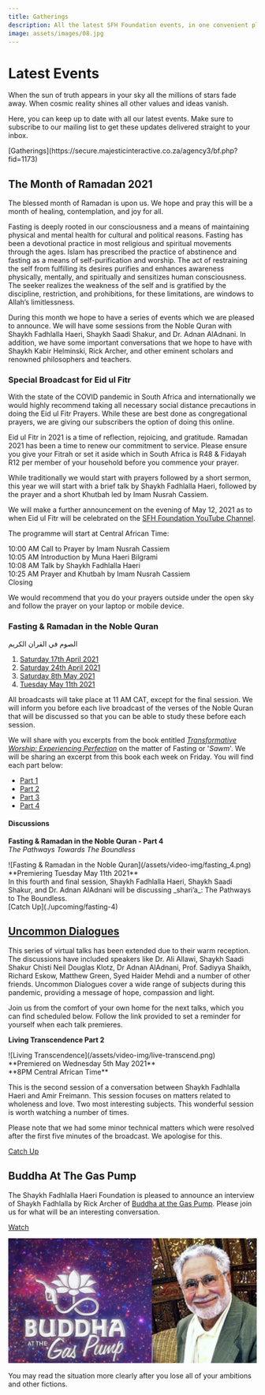 ```yaml
---
title: Gatherings
description: All the latest SFH Foundation events, in one convenient place
image: assets/images/08.jpg
---
```


# Latest Events

<div class="callout">
When the sun of truth appears in your sky all the millions of stars fade away. When cosmic reality shines all other values and ideas vanish.
</div>

Here, you can keep up to date with all our latest events. Make sure to subscribe to our mailing list to get these updates delivered straight to your inbox.

<div markdown="3" class="purchase-link">
[Gatherings](https://secure.majesticinteractive.co.za/agency3/bf.php?fid=1173)
</div>

## The Month of Ramadan 2021

The blessed month of Ramadan is upon us. We hope and pray this will be a month of healing, contemplation, and joy for all.   

Fasting is deeply rooted in our consciousness and a means of maintaining physical and mental health for cultural and political reasons. Fasting has been a devotional practice in most religious and spiritual movements through the ages. Islam has prescribed the practice of abstinence and fasting as a means of self-purification and worship. The act of restraining the self from fulfilling its desires purifies and enhances awareness physically, mentally, and spiritually and sensitizes human consciousness. The seeker realizes the weakness of the self and is gratified by the discipline, restriction, and prohibitions, for these limitations, are windows to Allah’s limitlessness. 

During this month we hope to have a series of events which we are pleased to announce. We will have some sessions from the Noble Quran with Shaykh Fadhlalla Haeri, Shaykh Saadi Shakur, and Dr. Adnan AlAdnani. In addition, we have some important conversations that we hope to have with Shaykh Kabir Helminski, Rick Archer, and other eminent scholars and renowned philosophers and teachers.

### Special Broadcast for Eid ul Fitr

With the state of the COVID pandemic in South Africa and internationally we would highly recommend taking all necessary social distance precautions in doing the Eid ul Fitr Prayers. While these are best done as congregational prayers, we are giving our subscribers the option of doing this online. 

Eid ul Fitr in 2021 is a time of reflection, rejoicing, and gratitude. Ramadan 2021 has been a time to renew our commitment to service. Please ensure you give your Fitrah or set it aside which in South Africa is R48 & Fidayah R12 per member of your household before you commence your prayer.  

While traditionally we would start with prayers followed by a short sermon, this year we will start with a brief talk by Shaykh Fadhlalla Haeri, followed by the prayer and a short Khutbah led by Imam Nusrah Cassiem. 

We will make a further announcement on the evening of May 12, 2021 as to when Eid ul Fitr will be celebrated on the <a href="https://www.youtube.com/channel/UCHiMY_Scws1sB_bn84G-YXg" target="_blank">SFH Foundation YouTube Channel</a>.

The programme will start at Central African Time:

10:00 AM Call to Prayer by Imam Nusrah Cassiem<br/>
10:05 AM Introduction by Muna Haeri Bilgrami<br/>
10:08 AM Talk by Shaykh Fadhlalla Haeri<br/>
10:25 AM Prayer and Khutbah by Imam Nusrah Cassiem<br/>
Closing  

We would recommend that you do your prayers outside under the open sky and follow the prayer on your laptop or mobile device. 

### Fasting & Ramadan in the Noble Quran 

<div class="center-text">
الصوم في القران الكريم
</div>

1. [Saturday 17th April 2021](./past/2021/fasting-1)
2. [Saturday 24th April 2021](./past/2021/fasting-2)
3. [Saturday 8th May 2021](./past/2021/fasting-3)
4. [Tuesday May 11th 2021](./past/2021/fasting-4)

All broadcasts will take place at 11 AM CAT, except for the final session. We will inform you before each live broadcast of the verses of the Noble Quran that will be discussed so that you can be able to study these before each session.

We will share with you excerpts from the book entitled _<a href="https://zahrapublications.pub/book-TransformativeWorshipInIslam.php#bookTitle" target="_blank">Transformative Worship: Experiencing Perfection</a>_ on the matter of Fasting or '_Sawm_'. We will be sharing an excerpt from this book each week on Friday. You will find each part below:

- [Part 1](/reflections/practice/fasting)
- [Part 2](/reflections/practice/fasting/part-2)
- [Part 3](/reflections/practice/fasting/part-3)
- [Part 4](/reflections/practice/fasting/part-4)

#### Discussions

<div markdown="1" class="card article sidebar center">

**Fasting & Ramadan in the Noble Quran - Part 4**<br/>
_The Pathways Towards The Boundless_

<div markdown="2" class="article-image">
![Fasting & Ramadan in the Noble Quran](/assets/video-img/fasting_4.png)
</div>

<div markdown="3" class="article-para">
**Premiering Tuesday May 11th 2021**<br/>
In this fourth and final session, Shaykh Fadhlalla Haeri, Shaykh Saadi Shakur, and Dr. Adnan AlAdnani will be discussing _shari’a_: The Pathways to The Boundless.
</div>

<div markdown="3" class="article-link">
[Catch Up](./upcoming/fasting-4)
</div>

</div>

## [Uncommon Dialogues](../videos/uncommon-dialogues)

This series of virtual talks has been extended due to their warm reception. The discussions have included speakers like Dr. Ali Allawi, Shaykh Saadi Shakur Chisti Neil Douglas Klotz, Dr Adnan AlAdnani, Prof. Sadiyya Shaikh, Richard Eskow, Matthew Green, Syed Haider Mehdi and a number of other friends. Uncommon Dialogues cover a wide range of subjects during this pandemic, providing a message of hope, compassion and light.

Join us from the comfort of your own home for the next talks, which you can find scheduled below. Follow the link provided to set a reminder for yourself when each talk premieres. 

<div markdown="1" class="card article sidebar center">

**Living Transcendence Part 2**

<div markdown="2" class="article-image">
![Living Transcendence](/assets/video-img/live-transcend.png)
</div>

<div markdown="3" class="article-para">
**Premiered on Wednesday 5th May 2021**<br/>
**8PM Central African Time**<br/>

This is the second session of a conversation between Shaykh Fadhlalla Haeri and Amir Freimann. This session focuses on matters related to wholeness and love. Two most interesting subjects. This wonderful session is worth watching a number of times.

Please note that we had some minor technical matters which were resolved after the first five minutes of the broadcast. We apologise for this. 

</div>

<div markdown="3" class="article-link">
<a href="https://youtu.be/o33FuXxHdbA" target="_blank" rel="noopener noreferrer">Catch Up</a>
</div>

</div>

## Buddha At The Gas Pump

The Shaykh Fadhlalla Haeri Foundation is pleased to announce an interview of Shaykh Fadhlalla by Rick Archer of <a href="https://batgap.com/future-interviews/upcoming-interviews/" target="_blank">Buddha at the Gas Pump</a>. Please join us for what will be an interesting conversation. 

<div markdown="3" class="article-link">
<a href="https://www.youtube.com/watch?v=7DqJ1g2qp_M" target="_blank" rel="noopener noreferrer">Watch</a>
</div>

![Buddha at the Gas Pump](/assets/video-img/batgap.png)

<div class="callout">
You may read the situation more clearly after you lose all of your ambitions and other fictions.
</div>

